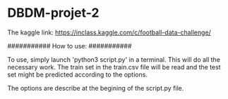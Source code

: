 # DBDM-projet-2

The kaggle link:
https://inclass.kaggle.com/c/football-data-challenge/

###########
How to use:
###########

To use, simply launch 'python3 script.py' in a terminal.
This will do all the necessary work.
The train set in the train.csv file will be read and the test set might be predicted according to the options.

The options are describe at the begining of the script.py file.
